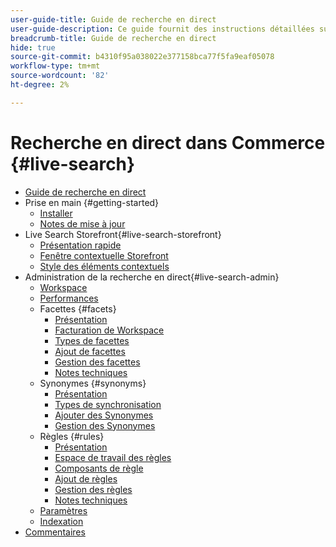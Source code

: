 ```yaml
---
user-guide-title: Guide de recherche en direct
user-guide-description: Ce guide fournit des instructions détaillées sur l’utilisation de la recherche en direct à partir d’Adobe Commerce.
breadcrumb-title: Guide de recherche en direct
hide: true
source-git-commit: b4310f95a038022e377158bca77f5fa9eaf05078
workflow-type: tm+mt
source-wordcount: '82'
ht-degree: 2%

---
```


# Recherche en direct dans Commerce {#live-search}

- [Guide de recherche en direct](overview.md)
- Prise en main {#getting-started}
   - [Installer](install.md)
   - [Notes de mise à jour](release-notes.md)
- Live Search Storefront{#live-search-storefront}
   - [Présentation rapide](quick-tour.md)
   - [Fenêtre contextuelle Storefront](storefront-popover.md)
   - [Style des éléments contextuels](storefront-popover-styling.md)
- Administration de la recherche en direct{#live-search-admin}
   - [Workspace](workspace.md)
   - [Performances](performance.md)
   - Facettes {#facets}
      - [Présentation](facets.md)
      - [Facturation de Workspace](faceting-workspace.md)
      - [Types de facettes](facets-type.md)
      - [Ajout de facettes](facets-add.md)
      - [Gestion des facettes](facets-manage.md)
      - [Notes techniques](facet-technical-notes.md)
   - Synonymes {#synonyms}
      - [Présentation](synonyms.md)
      - [Types de synchronisation](synonyms-type.md)
      - [Ajouter des Synonymes](synonyms-add.md)
      - [Gestion des Synonymes](synonyms-manage.md)
   - Règles {#rules}
      - [Présentation](rules.md)
      - [Espace de travail des règles](rules-workspace.md)
      - [Composants de règle](rule-components.md)
      - [Ajout de règles](rules-add.md)
      - [Gestion des règles](rules-manage.md)
      - [Notes techniques](rule-technical-notes.md)
   - [Paramètres](settings.md)
   - [Indexation](indexing.md)
- [Commentaires](feedback.md)